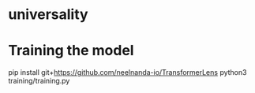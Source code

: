 # universality

# Training the model
pip install git+https://github.com/neelnanda-io/TransformerLens
python3 training/training.py

